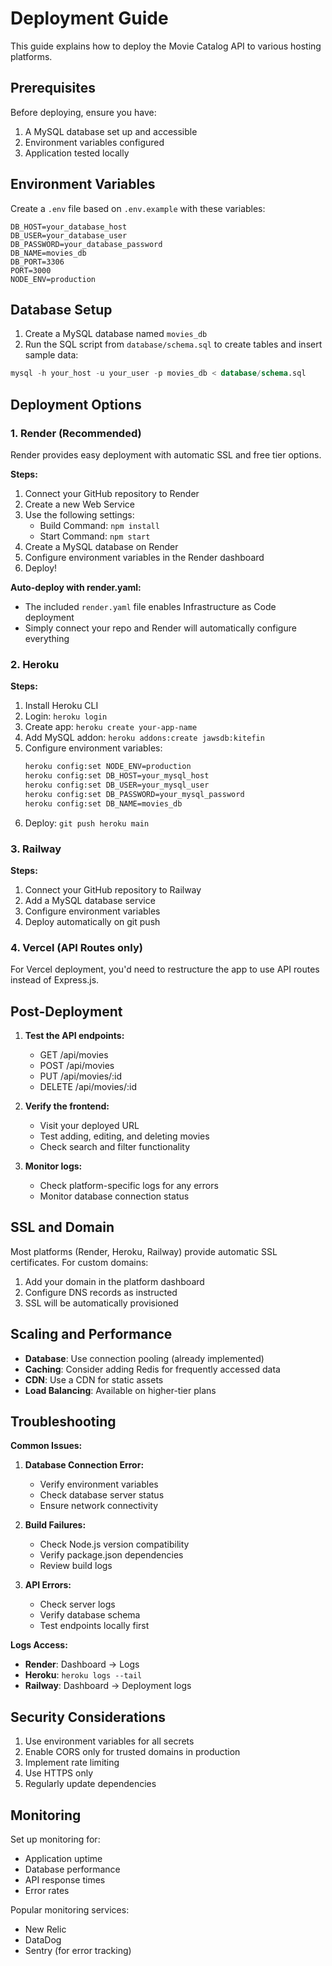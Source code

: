 # Deployment Guide

This guide explains how to deploy the Movie Catalog API to various hosting platforms.

## Prerequisites

Before deploying, ensure you have:
1. A MySQL database set up and accessible
2. Environment variables configured
3. Application tested locally

## Environment Variables

Create a `.env` file based on `.env.example` with these variables:

```
DB_HOST=your_database_host
DB_USER=your_database_user
DB_PASSWORD=your_database_password
DB_NAME=movies_db
DB_PORT=3306
PORT=3000
NODE_ENV=production
```

## Database Setup

1. Create a MySQL database named `movies_db`
2. Run the SQL script from `database/schema.sql` to create tables and insert sample data:

```sql
mysql -h your_host -u your_user -p movies_db < database/schema.sql
```

## Deployment Options

### 1. Render (Recommended)

Render provides easy deployment with automatic SSL and free tier options.

**Steps:**
1. Connect your GitHub repository to Render
2. Create a new Web Service
3. Use the following settings:
   - Build Command: `npm install`
   - Start Command: `npm start`
4. Create a MySQL database on Render
5. Configure environment variables in the Render dashboard
6. Deploy!

**Auto-deploy with render.yaml:**
- The included `render.yaml` file enables Infrastructure as Code deployment
- Simply connect your repo and Render will automatically configure everything

### 2. Heroku

**Steps:**
1. Install Heroku CLI
2. Login: `heroku login`
3. Create app: `heroku create your-app-name`
4. Add MySQL addon: `heroku addons:create jawsdb:kitefin`
5. Configure environment variables:
   ```bash
   heroku config:set NODE_ENV=production
   heroku config:set DB_HOST=your_mysql_host
   heroku config:set DB_USER=your_mysql_user
   heroku config:set DB_PASSWORD=your_mysql_password
   heroku config:set DB_NAME=movies_db
   ```
6. Deploy: `git push heroku main`

### 3. Railway

**Steps:**
1. Connect your GitHub repository to Railway
2. Add a MySQL database service
3. Configure environment variables
4. Deploy automatically on git push

### 4. Vercel (API Routes only)

For Vercel deployment, you'd need to restructure the app to use API routes instead of Express.js.

## Post-Deployment

1. **Test the API endpoints:**
   - GET /api/movies
   - POST /api/movies
   - PUT /api/movies/:id
   - DELETE /api/movies/:id

2. **Verify the frontend:**
   - Visit your deployed URL
   - Test adding, editing, and deleting movies
   - Check search and filter functionality

3. **Monitor logs:**
   - Check platform-specific logs for any errors
   - Monitor database connection status

## SSL and Domain

Most platforms (Render, Heroku, Railway) provide automatic SSL certificates. For custom domains:

1. Add your domain in the platform dashboard
2. Configure DNS records as instructed
3. SSL will be automatically provisioned

## Scaling and Performance

- **Database**: Use connection pooling (already implemented)
- **Caching**: Consider adding Redis for frequently accessed data
- **CDN**: Use a CDN for static assets
- **Load Balancing**: Available on higher-tier plans

## Troubleshooting

**Common Issues:**

1. **Database Connection Error:**
   - Verify environment variables
   - Check database server status
   - Ensure network connectivity

2. **Build Failures:**
   - Check Node.js version compatibility
   - Verify package.json dependencies
   - Review build logs

3. **API Errors:**
   - Check server logs
   - Verify database schema
   - Test endpoints locally first

**Logs Access:**
- **Render**: Dashboard → Logs
- **Heroku**: `heroku logs --tail`
- **Railway**: Dashboard → Deployment logs

## Security Considerations

1. Use environment variables for all secrets
2. Enable CORS only for trusted domains in production
3. Implement rate limiting
4. Use HTTPS only
5. Regularly update dependencies

## Monitoring

Set up monitoring for:
- Application uptime
- Database performance
- API response times
- Error rates

Popular monitoring services:
- New Relic
- DataDog
- Sentry (for error tracking)
